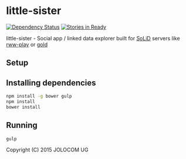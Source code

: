 little-sister
=============

[![Dependency Status](https://david-dm.org/jolocom/little-sister.svg)](https://david-dm.org/jolocom/little-sister) [![Stories in Ready](https://badge.waffle.io/jolocom/little-sister.svg?label=ready&title=Ready)](http://waffle.io/jolocom/little-sister)

little-sister - Social app / linked data explorer built for [SoLiD](https://github.com/linkeddata/SoLiD) servers like [rww-play](https://github.com/read-write-web/rww-play) or [gold](https://github.com/linkeddata/gold)

Setup
-----

## Installing dependencies

```bash
npm install -g bower gulp
npm install
bower install
```

## Running
```bash
gulp
```

Copyright (C) 2015  JOLOCOM UG
